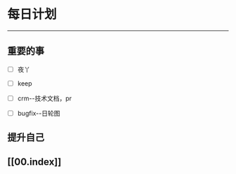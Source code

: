 
# 每日计划
---
## 重要的事

- [ ]    夜丫
- [ ]   keep
- [ ]  crm--技术文档，pr
- [ ] bugfix--日轮图



## 提升自己

  



## [[00.index]]










